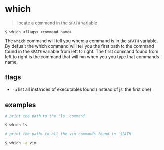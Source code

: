 # which
> locate a command in the `$PATH` variable  

`$ which <flags> <command name>`   

The `which` command will tell you where a command is in the `$PATH` variable. By defualt the which command will tell you the first path to the command found in the `$PATH` variable from left to right. The first command found from left to right is the command that will run when you you type that commands name.

## flags
* `-a` list all instances of executables found (instead of jst the first one)

## examples
``` sh
# print the path to the 'ls' command

$ which ls
```
``` sh
# print the paths to all the vim commands found in '$PATH'

$ which -a vim
```
